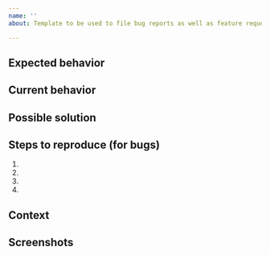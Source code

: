 ```yaml
---
name: ''
about: Template to be used to file bug reports as well as feature requests

---
```


<!--
Provide a general summary of the issue in the Title above.

We welcome issues and pull requests for bugs and improvements.
-->

## Expected behavior
<!--
If you're describing a bug, tell us what should happen.

If you're suggesting a change/improvement, tell us how it should work.
-->

## Current behavior
<!--
If you're describing a bug, tell us what happens instead of the expected behavior.

If suggesting a change/improvement, explain the difference from current behavior.
-->

## Possible solution
<!--
Not obligatory, but suggest a fix for the bug, or some ideas for how to
implement your addition or change.
-->

## Steps to reproduce (for bugs)
<!--
Provide an unambiguous set of steps to reproduce
this bug. 
-->
1.
2.
3.
4.

## Context
<!--
How has this issue affected you? What are you trying to accomplish?

Providing context helps us come up with a solution that is most useful in the
real world.
-->

## Screenshots
<!--
If possible and relevant to better explain the issue, provide screenshots for illustration
-->
